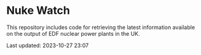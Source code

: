 # Nuke Watch

This repository includes code for retrieving the latest information available on the output of EDF nuclear power plants in the UK.

Last updated: 2023-10-27 23:07